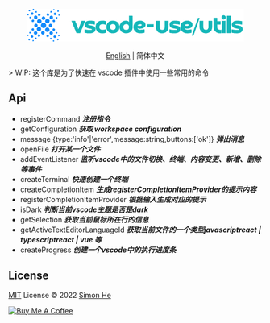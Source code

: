 <p align="center">
<img src="./assets/kv.png" alt="css selector">
</p>
<p align="center"> <a href="./README.md">English</a> | 简体中文</p>
> WIP: 这个库是为了快速在 vscode 插件中使用一些常用的命令

## Api

- registerCommand ***注册指令***
- getConfiguration ***获取 workspace configuration***
- message {type:'info'|'error',message:string,buttons:['ok']} ***弹出消息***
- openFile ***打开某一个文件***
- addEventListener ***监听vscode中的文件切换、终端、内容变更、新增、删除等事件***
- createTerminal ***快速创建一个终端***
- createCompletionItem ***生成registerCompletionItemProvider的提示内容***
- registerCompletionItemProvider ***根据输入生成对应的提示***
- isDark ***判断当前vscode主题是否是dark***
- getSelection ***获取当前鼠标所在行的信息***
- getActiveTextEditorLanguageId ***获取当前文件的一个类型javascriptreact | typescriptreact | vue 等***
- createProgress ***创建一个vscode中的执行进度条***

## License

[MIT](./LICENSE) License © 2022 [Simon He](https://github.com/Simon-He95)

<a href="https://github.com/Simon-He95/sponsor" target="_blank"><img src="https://cdn.buymeacoffee.com/buttons/default-orange.png" alt="Buy Me A Coffee" style="height: 51px !important;width: 217px !important;" ></a>
